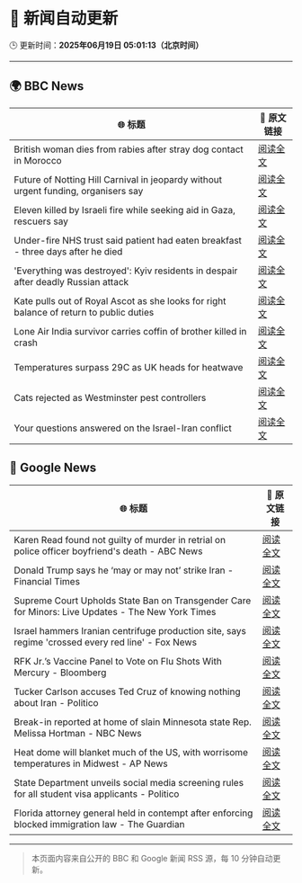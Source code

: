 # 🧠 新闻自动更新

🕒 更新时间：**2025年06月19日 05:01:13（北京时间）**

---

## 🌍 BBC News

| 🌐 标题 | 🔗 原文链接 |
|--------|-------------|
| British woman dies from rabies after stray dog contact in Morocco | [阅读全文](https://www.bbc.com/news/articles/c98wyllp170o) |
| Future of Notting Hill Carnival in jeopardy without urgent funding, organisers say | [阅读全文](https://www.bbc.com/news/articles/cq8zxk083qko) |
| Eleven killed by Israeli fire while seeking aid in Gaza, rescuers say | [阅读全文](https://www.bbc.com/news/articles/c7841705x18o) |
| Under-fire NHS trust said patient had eaten breakfast - three days after he died | [阅读全文](https://www.bbc.com/news/articles/cly2r0x9xwlo) |
| 'Everything was destroyed': Kyiv residents in despair after deadly Russian attack | [阅读全文](https://www.bbc.com/news/articles/c98j1y70e95o) |
| Kate pulls out of Royal Ascot as she looks for right balance of return to public duties | [阅读全文](https://www.bbc.com/news/articles/cjrl34rvdxdo) |
| Lone Air India survivor carries coffin of brother killed in crash | [阅读全文](https://www.bbc.com/news/articles/cvg8591rpjyo) |
| Temperatures surpass 29C as UK heads for heatwave | [阅读全文](https://www.bbc.com/news/articles/c8d6jmmdq5go) |
| Cats rejected as Westminster pest controllers | [阅读全文](https://www.bbc.com/news/articles/cqjqrddnldgo) |
| Your questions answered on the Israel-Iran conflict | [阅读全文](https://www.bbc.com/news/articles/clyn3jx2nxqo) |

## 📰 Google News

| 🌐 标题 | 🔗 原文链接 |
|--------|-------------|
| Karen Read found not guilty of murder in retrial on police officer boyfriend's death - ABC News | [阅读全文](https://news.google.com/rss/articles/CBMie0FVX3lxTE1henI4akEzZFZleWljbWo5ZnR4N0JuRVZGRTF5dlF2V2Jvd3p6MHN0UVlVQy1FNXdvVWJmSzQ4Rl9mSjY3OUJOUmRlS0VEMXdwaFVBc0dYNkVmT0EwenlwTDBYNVdfS2MwM2JfeUJrQ1RkUDdpaXBYakgzc9IBgAFBVV95cUxOUTM3RU44WVJVdDV0TUFYVjFBQWJxbFVMN1JVd1BjTGdSSWNYOS1IUWFKTkx1T3ZwdTA3N3JkV0NUdHl3RDFiVnlNNnVMblNNU0pmMURnRHRzV2dNS2YxMnNCZE5aU09zeHdiMk55TUxoaWFWRUNwcjh1ekp6SlN3Yw?oc=5) |
| Donald Trump says he ‘may or may not’ strike Iran - Financial Times | [阅读全文](https://news.google.com/rss/articles/CBMicEFVX3lxTFA5eHFKLXFDd3hpRk9ZWkg5dzdWTHBmOGNLeDl5NGRwOUdINlNBcDZlSGZiNG85UG4zYlQwZGZta1lpUG8wYVRpQnFUOUN4V0NHV2sySVVSaDVRYThSNU53QjdRUFhXMzVYd202VnZlZlo?oc=5) |
| Supreme Court Upholds State Ban on Transgender Care for Minors: Live Updates - The New York Times | [阅读全文](https://news.google.com/rss/articles/CBMifkFVX3lxTE5kYUxFalF5eWJGZTAwVy1HeXkyMmxiMTZIRkpEOVNndnRkZTlxWmJfeXczbi10TzNkdUVmOFkzc1N3RnFUalBJZzdQNTFqQW53dVoyRkRmd21RelZ0ZGF3ZWdwQXU0UENDS3Rrcml3NTV3NHZBM3JpNnU4OFFmZw?oc=5) |
| Israel hammers Iranian centrifuge production site, says regime 'crossed every red line' - Fox News | [阅读全文](https://news.google.com/rss/articles/CBMidkFVX3lxTFB1U0lxbkhNZGJRRnhfS01nNmJXbnpTakxBdkNDQ29OU2h4QXo1SzU0Z3pWTjJvQTZId01UdDFBcF81ZTF1TVNob1BRRFNhYWJWU3kyd2lBazFxX2NMYXlpWVNpcHNyNElEUHVON2xjclJnNGRxckHSAXtBVV95cUxNZ1lWanZsLWFJWXlYbkp5T29LaXhIZTYtWGtNWnllOHY1b1dsbVhSYUs4RUdDNnVYVnZ1bzRJc1RRX0YxWkNjYlBUSjNuVUVXZlRGNXJlWGN0ZVhLa0pwcXRhdDR3QzRJRFNJR3E3d3h1VnFxalRrcTc0dVE?oc=5) |
| RFK Jr.’s Vaccine Panel to Vote on Flu Shots With Mercury - Bloomberg | [阅读全文](https://news.google.com/rss/articles/CBMiqwFBVV95cUxONmQzVlE5RUE4VVo2RFB5aFZHLWN5all3WExvdWEzR1ZlUjhXMnpvQlBOc09Tcllrem1qRmQtaFJJVnYyeXFfX2pieUZ4VVBEVlVZeFZqWFhxSlAyU2UzdEJQei1LY1RWLU5SWGtjZW54aFpLMmFvMTkwVkVFSGZxVWRqOWZjZ0l2dVZ3Nlp4VEhfeFZRNGFUc0pMYXdWbVJsbUdtZmtWc1hMUnM?oc=5) |
| Tucker Carlson accuses Ted Cruz of knowing nothing about Iran - Politico | [阅读全文](https://news.google.com/rss/articles/CBMihgFBVV95cUxPcTlaOEloTVNIQ2tHb0s2V3h4STJFeGtMMFA0RkFqVWFTSVhqT3YzOWFDejhYVHRUWC1NTUo3S3BlMWN6U1pNenlxMjdUY2U5YVVEOGJCaXJFZHF0bkZIWVF1bUFCNGNSeFVtYnZVVUJWd1lnUmUzY01lYWlVZFIxU3lONDg0dw?oc=5) |
| Break-in reported at home of slain Minnesota state Rep. Melissa Hortman - NBC News | [阅读全文](https://news.google.com/rss/articles/CBMirgFBVV95cUxNUFQtU0F4eTJaV1NfVV95WUJZMTNRMWZ4d0duX1RUUVlCTzczR0wxeVBxU19UYldwT3IzTVgzNElhbkJDakdzd3RmMjBIU2FvanB2UXJrV0VLZmtWOU53SThVUXpUM0N1NGdGbHl2RDE4akhVT3o3LUJRdmxIckxpM3ZwcGlUU0VCQ3FHVThxT3o3R0FZeWpLZVRVWW80dzZ1QnN6em9JVGNFX3o0TXfSAVZBVV95cUxNakpnbXJ5b2tEeDU5OUF6ME5PbmR4d3FwaV9XenhSaFhQNTBGLWhCcVhWNlU0a2hfeUQ0RTdta0NMSmhUWUZjQUpReDVuNW5oMkhvTnhvUQ?oc=5) |
| Heat dome will blanket much of the US, with worrisome temperatures in Midwest - AP News | [阅读全文](https://news.google.com/rss/articles/CBMiqAFBVV95cUxNc1NFdlE1V1NKc2lhaVFWUG04SW9UME1mSXp3ZWFORnhNNmRLSzhyMjlKMmJXQ3ladjcxZ3R4RGhzZ29zTG1YMlNuclo0UjVGeDdkdXBoQUdEejlobzBTNUxTOEpyQ1lWQm0tTjZ0cmNOUUNfcldGQ1o5NE9oTkFSbVJONG04OWZvY0F5LUp5QTlyY3A3ZHlfQzhFRDFvaURPVDdHSFZLVU8?oc=5) |
| State Department unveils social media screening rules for all student visa applicants - Politico | [阅读全文](https://news.google.com/rss/articles/CBMijwFBVV95cUxQM0Q3dWtRQ1NNX0dIQks2UmY1ZnZ4NVZvb1BFSjJxbmpOMzlLNHJTQ0ljcFFiY1JYT2hCM3F5dURxdzJJclozWjFwel9GQVBEUE1DZXVWWjVxSVhxOXhpakcyVFFlYXQtVXpSLWgxaE9RT3VIX0NqNUJqeGQyU0FqLUpjaE01RFpMeGR1ZWlRSQ?oc=5) |
| Florida attorney general held in contempt after enforcing blocked immigration law - The Guardian | [阅读全文](https://news.google.com/rss/articles/CBMiowFBVV95cUxPZXdvV1BoSnMzVlA4d19RblFmWTZiNUFyRXhrcE5tdE5ZTncxMWtPQlU1TlpEekh0WjRkc2tSSFpJaUhqWjF6YWRCNlVkcjZwZnQxUVV0R0l2ejlwbVRTaTBZNi1SUWhOR1oyeENtQlF4RDNfVFVVMVE2OGR6eEJVS2Eya2dIYWNoa25OaEZLX2RGWVVHS09pNS1Ka3NyVWY1dXVr?oc=5) |

---
> 本页面内容来自公开的 BBC 和 Google 新闻 RSS 源，每 10 分钟自动更新。